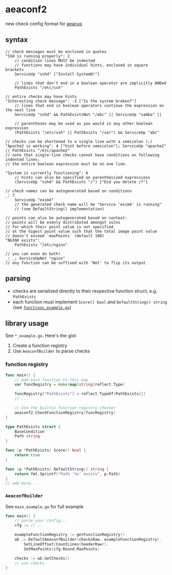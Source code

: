 # aeaconf2

new check config format for [aeacus](https://github.com/elysium-suite/aeacus)

## syntax

```hcl
// check messages must be enclosed in quotes
"SSH is running properly": 2
	// condition lines MUST be indented
	// functions may have individual hints, enclosed in square brackets
	ServiceUp "sshd" ["Install SystemD!"]

	// lines that don't end in a boolean operator are implicitly ANDed
	PathExists "/etc/ssh"

// entire checks may have hints
"Interesting check message": -3 ["Is the system broken?"]
	// lines that end in boolean operators continue the expression on the next line
	ServiceUp "sshd" && PathExistsNot "/abc" || ServiceUp "samba" ||

	// parentheses may be used as you would in any other boolean expression
	(PathExists "/etc/ssh" || PathExists "/var") && ServiceUp "abc"

// checks can be shortened to a single line with a semicolon (;)
"Apache2 is working": 4 ["hint before semicolon"]; ServiceUp "apache2" || PathExists "/etc/apache2"
// note that single-line checks cannot have conditions on following indented lines;
// the entire boolean expression must be on one line.

"System is currently functioning": 6
	// hints can also be specified on parenthesized expressions
	(ServiceUp "sshd" && PathExists "/") ["Did you delete /?"]

// check names can be autogenerated based on conditions
_: 7
	ServiceUp "exim4"
	// the generated check name will be "Service 'exim4' is running"
	// (see DefaultString() implementation)

// points can also be autogenerated based on context:
// points will be evenly distributed amongst vulns
// for which their point value is not specified
// at the higest point value such that the total image point value
// doesn't exceed `maxPoints` (default 100)
"NGINX exists": _
	PathExists "/etc/nginx"

// you can even do both!
_: _; ServiceUpNot "nginx"
// any function can be suffixed with 'Not' to flip its output
```

## parsing

- checks are serialized directly to their respective function struct, e.g. `PathExists`
- each function must implement `Score() bool` and `DefaultString() string` (see [`functions_example.go`](./functions_example.go))

## library usage

See `*_example.go`. Here's the gist:

1. Create a function registry
2. Use `AeaconfBuilder` to parse checks

### function registry

```go
func main() {
	// Add each function to this map
	var funcRegistry = make(map[string]reflect.Type)

	funcRegistry["PathExists"] = reflect.TypeOf(PathExists{})
	// ...

	// Use the builtin function registry checker
	aeaconf2.CheckFunctionRegistry(funcRegistry)
}

type PathExists struct {
	BaseCondition
	Path string
}

func (p *PathExists) Score() bool {
	return true
}

func (p *PathExists) DefaultString() string {
	return fmt.Sprintf("Path '%s' exists", p.Path)
}
// add more...
```

### `AeaconfBuilder`

See `main_example.go` for full example

```go
func main() {
	// parse your config...
	cfg := // ...

	exampleFunctionRegistry := getFunctionRegistry()
	ab := DefaultAeaconfBuilder(checksRaw, exampleFunctionRegistry).
		SetLineOffset(CountLines(headerRaw)).
		SetMaxPoints(cfg.Round.MaxPoints)

	checks := ab.GetChecks()
	// use checks
}
```

